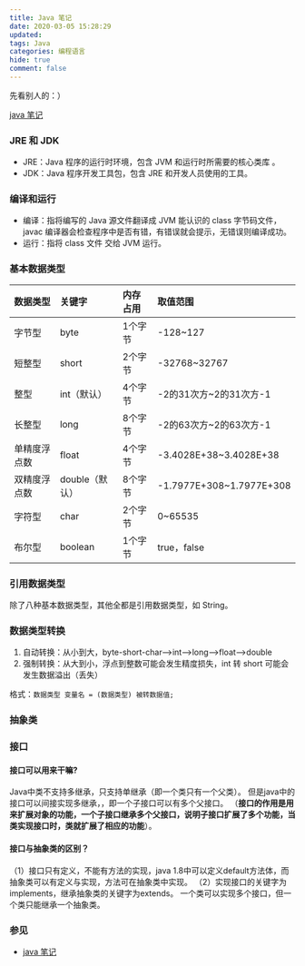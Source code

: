 ```yaml
---
title: Java 笔记
date: 2020-03-05 15:28:29
updated: 
tags: Java
categories: 编程语言
hide: true
comment: false
---
```


先看别人的：）

[java 笔记](https://yltang.cn/archives/java-note/)

### JRE 和 JDK

- JRE：Java 程序的运行时环境，包含 JVM 和运行时所需要的核心类库 。
- JDK：Java 程序开发工具包，包含 JRE 和开发人员使用的工具。

### 编译和运行

- 编译：指将编写的 Java 源文件翻译成 JVM 能认识的 class 字节码文件，javac 编译器会检查程序中是否有错，有错误就会提示，无错误则编译成功。
- 运行：指将 class 文件 交给 JVM 运行。

### 基本数据类型

| 数据类型     | 关键字         | 内存占用 | 取值范围                 |
| :----------- | :------------- | :------- | :----------------------- |
| 字节型       | byte           | 1个字节  | -128~127                 |
| 短整型       | short          | 2个字节  | -32768~32767             |
| 整型         | int（默认）    | 4个字节  | -2的31次方~2的31次方-1   |
| 长整型       | long           | 8个字节  | -2的63次方~2的63次方-1   |
| 单精度浮点数 | float          | 4个字节  | -3.4028E+38~3.4028E+38   |
| 双精度浮点数 | double（默认） | 8个字节  | -1.7977E+308~1.7977E+308 |
| 字符型       | char           | 2个字节  | 0~65535                  |
| 布尔型       | boolean        | 1个字节  | true，false              |

### 引用数据类型

除了八种基本数据类型，其他全都是引用数据类型，如 String。

### 数据类型转换

1. 自动转换：从小到大，byte-short-char-->int-->long-->float-->double
2. 强制转换：从大到小，浮点到整数可能会发生精度损失，int 转 short 可能会发生数据溢出（丢失）

格式：`数据类型 变量名 = (数据类型) 被转数据值;`

### 抽象类

### 接口

#### 接口可以用来干嘛?

Java中类不支持多继承，只支持单继承（即一个类只有一个父类）。 但是java中的接口可以间接实现多继承，，即一个子接口可以有多个父接口。 （**接口的作用是用来扩展对象的功能，一个子接口继承多个父接口，说明子接口扩展了多个功能，当类实现接口时，类就扩展了相应的功能**）。

#### 接口与抽象类的区别？

（1）接口只有定义，不能有方法的实现，java 1.8中可以定义default方法体，而抽象类可以有定义与实现，方法可在抽象类中实现。 （2）实现接口的关键字为implements，继承抽象类的关键字为extends。 一个类可以实现多个接口，但一个类只能继承一个抽象类。

### 参见

- [java 笔记](https://yltang.cn/archives/java-note/)
